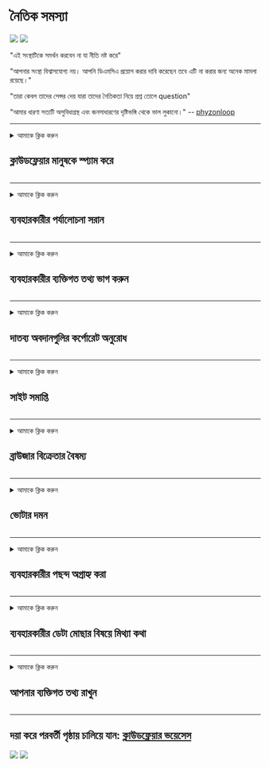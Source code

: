 # নৈতিক সমস্যা

![](https://codeberg.org/crimeflare/cloudflare-tor/media/branch/master/image/itsreallythatbad.jpg)
![](https://codeberg.org/crimeflare/cloudflare-tor/media/branch/master/image/telegram/c81238387627b4bfd3dcd60f56d41626.jpg)

"এই সংস্থাটিকে সমর্থন করবেন না যা নীতি নষ্ট করে"

"আপনার সংস্থা বিশ্বাসযোগ্য নয়। আপনি ডিএমসিএ প্রয়োগ করার দাবি করেছেন তবে এটি না করার জন্য অনেক মামলা রয়েছে।"

"তারা কেবল তাদের সেন্সর দেয় যারা তাদের নৈতিকতা নিয়ে প্রশ্ন তোলে question"

"আমার ধারণা সত্যটি অসুবিধাগ্রস্থ এবং জনসাধারণের দৃষ্টিভঙ্গি থেকে ভাল লুকানো।"  -- [phyzonloop](https://twitter.com/phyzonloop)


---


<details>
<summary>আমাকে ক্লিক করুন

## ক্লাউডফ্লেয়ার মানুষকে স্প্যাম করে
</summary>


ক্লাউডফ্লেয়ার-ক্লাউডফ্লেয়ার ব্যবহারকারীদের স্প্যাম ইমেলগুলি প্রেরণ করছে।

- কেবলমাত্র বেছে নেওয়া গ্রাহকদের ইমেলগুলি প্রেরণ করুন
- ব্যবহারকারী যখন "থামুন" বলবেন, তারপরে ইমেল প্রেরণ বন্ধ করুন

এটা খুব সহজ। তবে ক্লাউডফ্লেয়ার এর কোনও যত্ন নেই।
ক্লাউডফ্লেয়ার বলেছেন যে তাদের পরিষেবাটি ব্যবহার করা সমস্ত স্প্যামার বা আক্রমণকারীদের থামাতে পারে।
ক্লাউডফ্লেয়ার সক্রিয় না করে আমরা কীভাবে ক্লাউডফ্লেয়ার থামাতে পারি?


| 🖼 | 🖼 |
| --- | --- |
| ![](https://codeberg.org/crimeflare/cloudflare-tor/media/branch/master/image/cfspam01.jpg) | ![](https://codeberg.org/crimeflare/cloudflare-tor/media/branch/master/image/cfspam03.jpg) |
| ![](https://codeberg.org/crimeflare/cloudflare-tor/media/branch/master/image/cfspam02.jpg) | ![](https://codeberg.org/crimeflare/cloudflare-tor/media/branch/master/image/cfspambrittany.jpg)<br>![](https://codeberg.org/crimeflare/cloudflare-tor/media/branch/master/image/cfspamtwtr.jpg) |

</details>

---

<details>
<summary>আমাকে ক্লিক করুন

## ব্যবহারকারীর পর্যালোচনা সরান
</summary>


ক্লাউডফ্লেয়ার সেন্সর নেতিবাচক পর্যালোচনা।
আপনি যদি টুইটারে ক্লাউডফ্লেয়ার বিরোধী পাঠ্য পোস্ট করেন তবে আপনার কাছে "না, এটি নয়" বার্তাটি দিয়ে ক্লাউডফ্লেয়ার কর্মীর কাছ থেকে উত্তর পাওয়ার সুযোগ রয়েছে।
আপনি যদি কোনও পর্যালোচনা সাইটে নেতিবাচক পর্যালোচনা পোস্ট করেন তবে তারা এটি সেন্সর করার চেষ্টা করবে।


| 🖼 | 🖼 |
| --- | --- |
| ![](https://codeberg.org/crimeflare/cloudflare-tor/media/branch/master/image/cfcenrev_01.jpg)<br>![](https://codeberg.org/crimeflare/cloudflare-tor/media/branch/master/image/cfcenrev_02.jpg) | ![](https://codeberg.org/crimeflare/cloudflare-tor/media/branch/master/image/cfcenrev_03.jpg) |

</details>

---

<details>
<summary>আমাকে ক্লিক করুন

## ব্যবহারকারীর ব্যক্তিগত তথ্য ভাগ করুন
</summary>


ক্লাউডফ্লেয়ারে একটি বিশাল হয়রানির সমস্যা রয়েছে।
ক্লাউডফ্লেয়ার হোস্ট করা সাইটগুলি সম্পর্কে যারা অভিযোগ করেন তাদের ব্যক্তিগত তথ্য ভাগ করে নেয়।
তারা আপনাকে মাঝে মাঝে আপনার সত্য আইডি সরবরাহ করতে বলে।
আপনি যদি হয়রানির শিকার, লাঞ্ছিত, সোয়াটেড বা হত্যা করতে না চান তবে আপনি ক্লাউডফ্লার্ড ওয়েবসাইটগুলি থেকে দূরে থাকবেন।


| 🖼 | 🖼 |
| --- | --- |
| ![](https://codeberg.org/crimeflare/cloudflare-tor/media/branch/master/image/cfdox_what.jpg) | ![](https://codeberg.org/crimeflare/cloudflare-tor/media/branch/master/image/cfdox_swat.jpg) |
| ![](https://codeberg.org/crimeflare/cloudflare-tor/media/branch/master/image/cfdox_kill.jpg) | ![](https://codeberg.org/crimeflare/cloudflare-tor/media/branch/master/image/cfdox_threat.jpg) |
| ![](https://codeberg.org/crimeflare/cloudflare-tor/media/branch/master/image/cfdox_dox.jpg) | ![](https://codeberg.org/crimeflare/cloudflare-tor/media/branch/master/image/cfdox_ex1.jpg)<br>![](https://codeberg.org/crimeflare/cloudflare-tor/media/branch/master/image/cfdox_ex2.jpg) |

</details>

---

<details>
<summary>আমাকে ক্লিক করুন

## দাতব্য অবদানগুলির কর্পোরেট অনুরোধ
</summary>


ক্লাউডফ্লেয়ার দাতব্য অবদানের জন্য জিজ্ঞাসা করছে।
এটি অত্যন্ত বিস্ময়কর যে একটি আমেরিকান কর্পোরেশন অলাভজনক সংস্থাগুলির পাশাপাশি দাতব্য সংস্থা চাইবে যার ভাল কারণ রয়েছে।
আপনি যদি লোকেদের অবরুদ্ধ করা বা অন্য ব্যক্তির সময় নষ্ট করতে চান তবে আপনি ক্লাউডফ্লেয়ার কর্মীদের জন্য কিছু পিজ্জা অর্ডার করতে চাইতে পারেন।


![](https://codeberg.org/crimeflare/cloudflare-tor/media/branch/master/image/cfdonate.jpg)

</details>

---

<details>
<summary>আমাকে ক্লিক করুন

## সাইট সমাপ্তি
</summary>


আপনার সাইটটি হঠাৎ করে নামলে আপনি কী করবেন?
এমন প্রতিবেদন রয়েছে যে ক্লাউডফ্লেয়ার নিঃশব্দে কোনও সতর্কতা ছাড়াই ব্যবহারকারীর কনফিগারেশন মুছে ফেলছে বা পরিষেবা বন্ধ করছে।
আমরা আপনাকে আরও ভাল সরবরাহকারী সন্ধান করার পরামর্শ দিই।

![](https://codeberg.org/crimeflare/cloudflare-tor/media/branch/master/image/cftmnt.jpg)

</details>

---

<details>
<summary>আমাকে ক্লিক করুন

## ব্রাউজার বিক্রেতার বৈষম্য
</summary>


টোরের উপর-টোর-ব্রাউজার ব্যবহারকারীদের প্রতিকূল চিকিত্সা দেওয়ার সময় ক্লাউডফ্লেয়ার ফায়ারফক্স ব্যবহার করে তাদের পছন্দনীয় চিকিত্সা দেয়।
টর ব্যবহারকারীরা যারা নিখরচায় জাভাস্ক্রিপ্ট কার্যকর করতে অস্বীকার করেছেন তারা প্রতিকূল আচরণও পান।
এই অ্যাক্সেস বৈষম্য একটি নেটওয়ার্ক নিরপেক্ষতা অপব্যবহার এবং ক্ষমতার অপব্যবহার।

![](https://codeberg.org/crimeflare/cloudflare-tor/media/branch/master/image/browdifftbcx.gif)

- বাম: টোর ব্রাউজার, ডান: ক্রোম। একই আইপি ঠিকানা।

![](https://codeberg.org/crimeflare/cloudflare-tor/media/branch/master/image/browserdiff.jpg)

- বাম: টোর ব্রাউজার জাভাস্ক্রিপ্ট অক্ষম, কুকি সক্ষম
- ডান: ক্রোম জাভাস্ক্রিপ্ট সক্ষম, কুকি অক্ষম

![](https://codeberg.org/crimeflare/cloudflare-tor/media/branch/master/image/cfsiryoublocked.jpg)

- কুরব্রোজার (ছোট ব্রাউজার) টর ছাড়াই (ক্লিয়ারেট আইপি)

| ***ব্রাউজার*** | ***অ্যাক্সেস চিকিত্সা*** |
| --- | --- |
| Tor Browser (জাভাস্ক্রিপ্ট সক্ষম হয়েছে) | অ্যাক্সেস অনুমোদিত |
| Firefox (জাভাস্ক্রিপ্ট সক্ষম হয়েছে) | অ্যাক্সেস হ্রাস |
| Chromium (জাভাস্ক্রিপ্ট সক্ষম হয়েছে) | অ্যাক্সেস হ্রাস |
| Chromium or Firefox (জাভাস্ক্রিপ্ট অক্ষম) | অ্যাক্সেস অস্বীকার |
| Chromium or Firefox (কুকি অক্ষম) | অ্যাক্সেস অস্বীকার |
| QuteBrowser | অ্যাক্সেস অস্বীকার |
| lynx | অ্যাক্সেস অস্বীকার |
| w3m | অ্যাক্সেস অস্বীকার |
| wget | অ্যাক্সেস অস্বীকার |


সহজ চ্যালেঞ্জ সমাধান করতে অডিও বোতামটি ব্যবহার করবেন না কেন?

হ্যাঁ, সেখানে একটি অডিও বোতাম রয়েছে তবে এটি সর্বদা টোরের সাথে কাজ করে না।
আপনি এই বার্তাটি ক্লিক করলে তা পাবেন:

```
পরে আবার চেষ্টা করুন
আপনার কম্পিউটার বা নেটওয়ার্ক স্বয়ংক্রিয় প্রশ্নগুলি প্রেরণ করতে পারে।
আমাদের ব্যবহারকারীদের সুরক্ষার জন্য, আমরা এখনই আপনার অনুরোধটি প্রক্রিয়া করতে পারি না।
আরও তথ্যের জন্য আমাদের সহায়তা পৃষ্ঠাটি দেখুন
```

</details>

---

<details>
<summary>আমাকে ক্লিক করুন

## ভোটার দমন
</summary>


মার্কিন যুক্তরাষ্ট্রের ভোটাররা তাদের বাসভবন রাজ্যে রাজ্য সচিবের ওয়েবসাইটের মাধ্যমে চূড়ান্তভাবে ভোট দেওয়ার জন্য নিবন্ধন করে register
রিপাবলিকান নিয়ন্ত্রিত রাজ্য সেক্রেটারি অফিসগুলি ক্লাউডফ্লেয়ারের মাধ্যমে রাজ্য সেক্রেটারির ওয়েবসাইটের কাছাকাছি করে ভোটার দমনে জড়িত।
টোর ব্যবহারকারীদের সাথে ক্লাউডফ্লেয়ারের বিরূপ আচরণ, নজরদারির কেন্দ্রিয়ায়িত বৈশ্বিক পয়েন্ট হিসাবে এর এমআইটিএম অবস্থান এবং এর ক্ষতিকারক ভূমিকা সামগ্রিকভাবে সম্ভাব্য ভোটারদের নিবন্ধন করতে অনিচ্ছুক করে তোলে।
বিশেষত উদারপন্থীরা গোপনীয়তা গ্রহণ করার প্রবণতা পোষণ করে।
ভোটার নিবন্ধকরণ ফর্মগুলি ভোটারের রাজনৈতিক ঝোঁক, ব্যক্তিগত শারীরিক ঠিকানা, সামাজিক সুরক্ষা নম্বর এবং জন্ম তারিখ সম্পর্কে সংবেদনশীল তথ্য সংগ্রহ করে।
বেশিরভাগ রাজ্যগুলি কেবলমাত্র সেই তথ্যটি সর্বজনীনভাবে উপলভ্য করে, তবে ক্লাউডফ্লেয়ার সেই সমস্ত তথ্য দেখে যখন কেউ ভোট দেওয়ার জন্য নিবন্ধন করে।

নোট করুন যে কাগজ নিবন্ধন ক্লাউডফ্লেয়ারকে অস্বীকার করে না কারণ স্টেটের ডেটা এন্ট্রি কর্মী কর্মীদের সেক্রেটারি সম্ভবত ডেটা প্রবেশের জন্য ক্লাউডফ্লেয়ার ওয়েবসাইট ব্যবহার করবেন।

| 🖼 | 🖼 |
| --- | --- |
| ![](https://codeberg.org/crimeflare/cloudflare-tor/media/branch/master/image/cfvotm_01.jpg) | ![](https://codeberg.org/crimeflare/cloudflare-tor/media/branch/master/image/cfvotm_02.jpg) |

- ভোট সংগ্রহ এবং পদক্ষেপ গ্রহণের জন্য চেঞ্জ.অর্গ একটি বিখ্যাত ওয়েবসাইট।
“সর্বত্র লোকেরা প্রচারণা শুরু করছে, সমর্থকদের একত্রিত করছে, এবং সমাধানের জন্য সিদ্ধান্ত গ্রহণকারীদের সাথে কাজ করছে।”
দুর্ভাগ্যক্রমে, ক্লাউডফ্লেয়ারের আক্রমণাত্মক ফিল্টারের কারণে অনেকগুলিই পরিবর্তন.org দেখতে পারেন না।
তারা এইভাবে গণতান্ত্রিক প্রক্রিয়া থেকে বাদ দিয়ে আবেদনে স্বাক্ষর করতে বাধা দেওয়া হচ্ছে।
ওপেন পিটিশনের মতো অন্যান্য নন-ক্লাউডফ্লোর্ড প্ল্যাটফর্ম ব্যবহার সমস্যার প্রতিকার করতে সহায়তা করে।

| 🖼 | 🖼 |
| --- | --- |
| ![](https://codeberg.org/crimeflare/cloudflare-tor/media/branch/master/image/changeorgasn.jpg) | ![](https://codeberg.org/crimeflare/cloudflare-tor/media/branch/master/image/changeorgtor.jpg) |

- ক্লাউডফ্লেয়ারের "এথেনিয়ান প্রজেক্ট" রাষ্ট্র এবং স্থানীয় নির্বাচনী ওয়েবসাইটগুলিতে বিনামূল্যে এন্টারপ্রাইজ-স্তর সুরক্ষা সরবরাহ করে।
তারা বলেছিল যে "তাদের উপাদানগুলি নির্বাচনের তথ্য এবং ভোটার নিবন্ধকরণ অ্যাক্সেস করতে পারে" তবে এটি মিথ্যা কারণ অনেক লোক কেবল সাইটটি ব্রাউজ করতে পারবেন না।

</details>

---

<details>
<summary>আমাকে ক্লিক করুন

## ব্যবহারকারীর পছন্দ অগ্রাহ্য করা
</summary>


আপনি যদি কোনও কিছু অনির্বাচন করেন, আপনি আশা করেন যে আপনি এটি সম্পর্কে কোনও ইমেল পাবেন না।
ক্লাউডফ্লেয়ার গ্রাহকের সম্মতি ছাড়াই ব্যবহারকারীর পছন্দকে অগ্রাহ্য করে এবং তৃতীয় পক্ষের কর্পোরেশনগুলির সাথে ডেটা ভাগ করে।
আপনি যদি তাদের নিখরচায় পরিকল্পনাটি ব্যবহার করে থাকেন তবে তারা মাঝেমধ্যে আপনাকে মাসিক সাবস্ক্রিপশন কিনতে ইমেল পাঠায়।

![](https://codeberg.org/crimeflare/cloudflare-tor/media/branch/master/image/cfviopl_tp.jpg)

</details>

---

<details>
<summary>আমাকে ক্লিক করুন

## ব্যবহারকারীর ডেটা মোছার বিষয়ে মিথ্যা কথা
</summary>


এই প্রাক্তন-ক্লাউডফ্লেয়ার গ্রাহকের ব্লগ অনুসারে, ক্লাউডফ্লেয়ার অ্যাকাউন্ট মুছে ফেলার বিষয়ে মিথ্যা বলছে।
আজকাল, অনেকগুলি সংস্থা আপনার অ্যাকাউন্টটি বন্ধ বা সরিয়ে দেওয়ার পরে আপনার ডেটা রাখে।
বেশিরভাগ ভাল সংস্থা তাদের গোপনীয়তা নীতিতে এটি সম্পর্কে উল্লেখ করে।
ক্লাউডফ্লেয়ার? না

```
2019-08-05 ক্লাউডফ্লেয়ার আমাকে নিশ্চিতকরণ পাঠিয়েছে যে তারা আমার অ্যাকাউন্ট সরিয়ে ফেলবে।
2019-10-02 আমি ক্লাউডফ্লেয়ারের একটি ইমেল পেয়েছি "কারণ আমি একজন গ্রাহক"
```

ক্লাউডফ্লেয়ার "অপসারণ" শব্দটি সম্পর্কে জানতেন না।
যদি এটি সত্যিই সরানো হয় তবে এই প্রাক্তন গ্রাহক কেন একটি ইমেল পেয়েছেন?
তিনি আরও উল্লেখ করেছিলেন যে ক্লাউডফ্লেয়ারের গোপনীয়তা নীতি সম্পর্কে এটি উল্লেখ করা হয়নি।

```
তাদের নতুন গোপনীয়তা নীতি এক বছরের জন্য ডেটা ধরে রাখার কোনও উল্লেখ করে না।
```

![](https://codeberg.org/crimeflare/cloudflare-tor/media/branch/master/image/cfviopl_notdel.jpg)

আপনি কীভাবে ক্লাউডফ্লেয়ারকে বিশ্বাস করতে পারেন যদি তাদের গোপনীয়তা নীতিটি এলআইই হয়?

</details>

---

<details>
<summary>আমাকে ক্লিক করুন

## আপনার ব্যক্তিগত তথ্য রাখুন
</summary>


ক্লাউডফ্লেয়ার অ্যাকাউন্ট মুছে ফেলা শক্ত স্তর।

```
"অ্যাকাউন্ট" বিভাগ ব্যবহার করে একটি সমর্থন টিকিট জমা দিন,
এবং বার্তার মূল অংশে অ্যাকাউন্ট মোছার জন্য অনুরোধ করুন।
মুছে ফেলার অনুরোধ করার আগে আপনার অ্যাকাউন্টে কোনও ডোমেন বা ক্রেডিট কার্ড যুক্ত থাকতে হবে না।
```

আপনি এই নিশ্চিতকরণ ইমেল পাবেন।

![](https://codeberg.org/crimeflare/cloudflare-tor/media/branch/master/image/cf_deleteandkeep.jpg)

"আমরা আপনার মোছার অনুরোধটি প্রক্রিয়া শুরু করেছি" তবে "আমরা আপনার ব্যক্তিগত তথ্য সংরক্ষণ করতে থাকব"।

আপনি এই "বিশ্বাস" করতে পারেন?

</details>

---

## দয়া করে পরবর্তী পৃষ্ঠায় চালিয়ে যান:   [ক্লাউডফ্লেয়ার ভয়েসেস](../PEOPLE.md)

![](https://codeberg.org/crimeflare/cloudflare-tor/media/branch/master/image/freemoldybread.jpg)
![](https://codeberg.org/crimeflare/cloudflare-tor/media/branch/master/image/cfisnotanoption.jpg)
